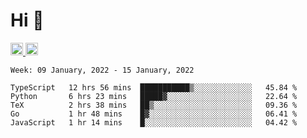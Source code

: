 # Hi 👋
<p align="left"> 
  <a href="http://twitter.com/yu1hpa">
    <img height="20" src="https://img.shields.io/twitter/follow/yu1hpa?label=Twitter&logo=twitter&style=flat" />
  <a href="https://github.com/yu1hpa">
    <img height="20" src="https://img.shields.io/github/followers/yu1hpa?label=follow&logo=github&style=flat" />
  </a>
</p>
  
<!--START_SECTION:waka-->
```text
Week: 09 January, 2022 - 15 January, 2022

TypeScript   12 hrs 56 mins  ███████████▒░░░░░░░░░░░░░   45.84 % 
Python       6 hrs 23 mins   █████▓░░░░░░░░░░░░░░░░░░░   22.64 % 
TeX          2 hrs 38 mins   ██▒░░░░░░░░░░░░░░░░░░░░░░   09.36 % 
Go           1 hr 48 mins    █▓░░░░░░░░░░░░░░░░░░░░░░░   06.41 % 
JavaScript   1 hr 14 mins    █░░░░░░░░░░░░░░░░░░░░░░░░   04.42 % 
```
<!--END_SECTION:waka-->

